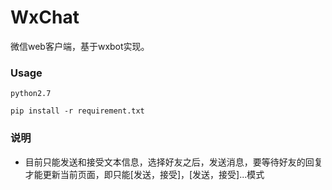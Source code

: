 # WxChat
微信web客户端，基于wxbot实现。

### Usage

`python2.7`

`pip install -r requirement.txt`


### 说明

+ 目前只能发送和接受文本信息，选择好友之后，发送消息，要等待好友的回复才能更新当前页面，即只能[发送，接受]，[发送，接受]...模式
